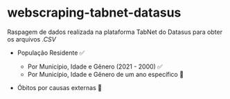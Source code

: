 # webscraping-tabnet-datasus
Raspagem de dados realizada na plataforma TabNet do Datasus para obter os arquivos *.CSV*

- População Residente ✅
    - Por Município, Idade e Gênero (2021 - 2000) ✅
    - Por Município, Idade e Gênero de um ano específico 🚧

- Óbitos por causas externas 🚧